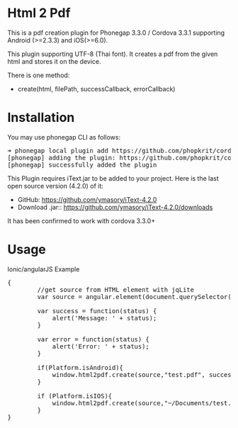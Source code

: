 Html 2 Pdf
=============

This is a pdf creation plugin for Phonegap 3.3.0 / Cordova 3.3.1 supporting Android (>=2.3.3) and iOS(>=6.0).

This plugin supporting UTF-8 (Thai font).
It creates a pdf from the given html and stores it on the device.

There is one method:

* create(html, filePath, successCallback, errorCallback)

Installation
======
You may use phonegap CLI as follows:

<pre>
➜ phonegap local plugin add https://github.com/phopkrit/cordova-plugin-html2pdf.git
[phonegap] adding the plugin: https://github.com/phopkrit/cordova-plugin-html2pdf.git
[phonegap] successfully added the plugin
</pre>

This Plugin requires iText.jar to be added to your project. Here is the last open source version (4.2.0) of it:    

 * GitHub: https://github.com/ymasory/iText-4.2.0
 * Download .jar:: https://github.com/ymasory/iText-4.2.0/downloads  
  
It has been confirmed to work with cordova 3.3.0+

Usage
====
Ionic/angularJS Example
<pre>
{
        //get source from HTML element with jqLite
        var source = angular.element(document.querySelector('#id')).html();

        var success = function(status) {
            alert('Message: ' + status);
        }

        var error = function(status) {
            alert('Error: ' + status);
        }

        if(Platform.isAndroid){
            window.html2pdf.create(source,"test.pdf", success, error);
        } 
        
        if (Platform.isIOS){
            window.html2pdf.create(source,"~/Documents/test.pdf", success, error);
        }
}
</pre>
